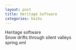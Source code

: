 ```yaml
---
layout: post
title: Heritage Software
categories: haiku
---
```

Heritage software  
Snow drifts through silent valleys  
spring.xml
